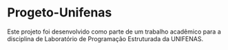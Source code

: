 # Progeto-Unifenas
Este projeto foi desenvolvido como parte de um trabalho acadêmico para a disciplina de Laboratório de Programação Estruturada da UNIFENAS. 
